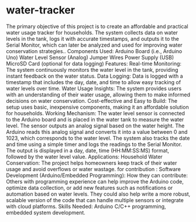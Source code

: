 # water-tracker
The primary objective of this project is to create an affordable and practical water usage tracker for households. The system collects data on water levels in the tank, logs it with accurate timestamps, and outputs it to the Serial Monitor, which can later be analyzed and used for improving water conservation strategies.. Components Used: Arduino Board (i.e., Arduino Uno) Water Level Sensor (Analog) Jumper Wires Power Supply (USB) MicroSD Card (optional for data logging) Features: Real-time Monitoring: The system continuously monitors the water level in the tank, providing instant feedback on the water status. Data Logging: Data is logged with a timestamp that includes the day, date, and time to allow easy tracking of water levels over time. Water Usage Insights: The system provides users with an understanding of their water usage, allowing them to make informed decisions on water conservation. Cost-effective and Easy to Build: The setup uses basic, inexpensive components, making it an affordable solution for households. Working Mechanism: The water level sensor is connected to the Arduino board and is placed in the water tank to measure the water level. The sensor outputs an analog signal based on the water height. The Arduino reads this analog signal and converts it into a value between 0 and 1023, which corresponds to the water level. The system also tracks the date and time using a simple timer and logs the readings to the Serial Monitor. The output is displayed in a day, date, time (HH:MM:SS:MS) format, followed by the water level value. Applications: Household Water Conservation: The project helps homeowners keep track of their water usage and avoid overflows or water wastage. for contribution : Software Development (Arduino/Embedded Programming): How they can contribute: Others with programming experience can help improve the Arduino code, optimize data collection, or add new features such as notifications or automation based on water levels. They could also help write a more robust, scalable version of the code that can handle multiple sensors or integrate with cloud platforms. Skills Needed: Arduino C/C++ programming, embedded system development.
